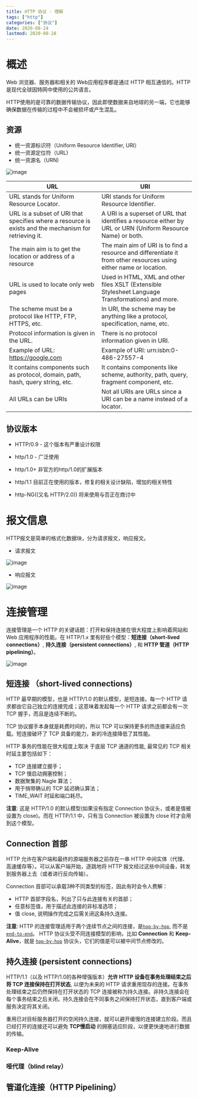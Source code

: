 ```yaml
---
title: HTTP 协议 - 理解
tags: ["http"]
categories: ["协议"]
date: 2020-08-24
lastmod: 2020-08-28
---
```



# 概述

Web 浏览器、服务器和相关的 Web应用程序都是通过 HTTP 相互通信的。HTTP是现代全球因特网中使用的公共语言。

HTTP使用的是可靠的数据传输协议，因此即使数据来自地球的另一端，它也能够确保数据在传输的过程中不会被损坏或产生混乱。

## 资源
* 统一资源标识符（Uniform Resource Identifier, URI）
* 统一资源定位符（URL)
* 统一资源名（URN)

![image](https://user-images.githubusercontent.com/5203608/91537527-0260bc80-e949-11ea-8eb8-118d3ba83ef2.png)

URL | URI |
------- | ----------------|
URL stands for Uniform Resource Locator.	| URI stands for Uniform Resource Identifier. |
URL is a subset of URI that specifies where a resource is exists and the mechanism for retrieving it.	 | A URI is a superset of URL that identifies a resource either by URL or URN (Uniform Resource Name) or both.
The main aim is to get the location or address of a resource	| The main aim of URI is to find a resource and differentiate it from other resources using either name or location.
URL is used to locate only web pages	| Used in HTML, XML and other files XSLT (Extensible Stylesheet Language Transformations) and more.
The scheme must be a protocol like HTTP, FTP, HTTPS, etc.	| In URI, the scheme may be anything like a protocol, specification, name, etc.
Protocol information is given in the URL.	| There is no protocol information given in URI.
Example of URL: https://google.com	| Example of URI: urn:isbn:0-486-27557-4
It contains components such as protocol, domain, path, hash, query string, etc.	| It contains components like scheme, authority, path, query, fragment component, etc. | 
All URLs can be URIs |	Not all URIs are URLs since a URI can be a name instead of a locator.

## 协议版本

* HTTP/0.9  - 这个版本有严重设计权限

* http/1.0 - 广泛使用

* http/1.0+ 非官方的http/1.0的扩展版本

* http/1.1 目前正在使用的版本，修复的相关设计缺陷，增加的相关特性

* http-NG((又名 HTTP/2.0)) 将来使用与否正在商讨中

# 报文信息

HTTP报文是简单的格式化数据块，分为请求报文，响应报文。

* 请求报文

![image](https://user-images.githubusercontent.com/5203608/91008264-93195e80-e610-11ea-87b7-2bf0dac6f189.png)


* 响应报文

![image](https://user-images.githubusercontent.com/5203608/91008324-b6440e00-e610-11ea-90e1-116a1516ac61.png)


# 连接管理

连接管理是一个 HTTP 的关键话题：打开和保持连接在很大程度上影响着网站和 Web 应用程序的性能。在 HTTP/1.x 里有好些个模型：__短连接（short-lived connections）__, __持久连接（persistent connections）__, 和 __HTTP 管道（HTTP pipelining）__。


![image](https://user-images.githubusercontent.com/5203608/91302787-9449b780-e7d9-11ea-860a-f43ab399a02c.png)


## 短连接 （short-lived connections)

HTTP 最早期的模型，也是 HTTP/1.0 的默认模型，是短连接。每一个 HTTP 请求都由它自己独立的连接完成；这意味着发起每一个 HTTP 请求之前都会有一次 TCP 握手，而且是连续不断的。

TCP 协议握手本身就是耗费时间的，所以 TCP 可以保持更多的热连接来适应负载。短连接破坏了 TCP 具备的能力，新的冷连接降低了其性能。

HTTP 事务的性能在很大程度上取决 于底层 TCP 通道的性能, 最常见的 TCP 相关时延主要包括如下：
* TCP 连接建立握手；
* TCP 慢启动拥塞控制；
* 数据聚集的 Nagle 算法；
* 用于捎带确认的 TCP 延迟确认算法；
* TIME_WAIT 时延和端口耗尽。

__注意__: 这是 HTTP/1.0 的默认模型(如果没有指定 Connection 协议头，或者是值被设置为 close)。而在 HTTP/1.1 中，只有当 Connection 被设置为 close 时才会用到这个模型。


## Connection 首部
HTTP 允许在客户端和最终的源端服务器之前存在一串 HTTP 中间实体（代理、高速缓存等）。可以从客户端开始，逐跳地将 HTTP 报文经过这些中间设备，转发到服务器上去（或者进行反向传输）。

Connection 首部可以承载3种不同类型的标签，因此有时会令人费解：
* HTTP 首部字段名，列出了只与此连接有关的首部；
* 任意标签值，用于描述此连接的非标准选项；
* 值 close, 说明操作完成之后需关闭这条持久连接。

__注意__: HTTP 的连接管理适用于两个连续节点之间的连接，是[`hop-by-hop`](https://developer.mozilla.org/en-US/docs/Web/HTTP/Headers#hbh), 而不是[`end-to-end`](https://developer.mozilla.org/en-US/docs/Web/HTTP/Headers#e2e)。 HTTP 协议头受不同连接模型的影响，比如 __Connection__ 和 __Keep-Alive__，就是 [`hop-by-hop`](https://developer.mozilla.org/en-US/docs/Web/HTTP/Headers#hbh) 协议头，它们的值是可以被中间节点修改的。



## 持久连接 (persistent connections)

HTTP/1.1（以及 HTTP/1.0的各种增强版本）__允许 HTTP 设备在事务处理结束之后将 TCP 连接保持在打开状态__, 以便为未来的 HTTP 请求重用现存的连接。在事务处理结束之后仍然保持在打开状态的 TCP 连接被称为持久连接。非持久连接会在每个事务结束之后关闭。持久连接会在不同事务之间保持打开状态，直到客户端或服务决定将其关闭。

重用已对目标服务器打开的空闲持久连接，就可以避开缓慢的连接建立阶段。而且已经打开的连接还可以避免 __TCP慢启动__ 的拥塞适应阶段，以便更快速地进行数据的传输。

### Keep-Alive

### 哑代理（blind relay）


## 管道化连接（HTTP Pipelining）